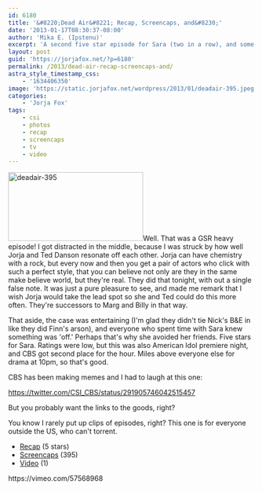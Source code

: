 ```yaml
---
id: 6180
title: '&#8220;Dead Air&#8221; Recap, Screencaps, and&#8230;'
date: '2013-01-17T08:30:37-08:00'
author: 'Mika E. (Ipstenu)'
excerpt: 'A second five star episode for Sara (two in a row), and some setup for "Forget Me Not." How nice!'
layout: post
guid: 'https://jorjafox.net/?p=6180'
permalink: /2013/dead-air-recap-screencaps-and/
astra_style_timestamp_css:
    - '1634406350'
image: 'https://static.jorjafox.net/wordpress/2013/01/deadair-395.jpeg'
categories:
    - 'Jorja Fox'
tags:
    - csi
    - photos
    - recap
    - screencaps
    - tv
    - video
---
```


<a href="//static.jorjafox.net/wordpress/2013/01/deadair-395.jpeg"><img class="alignleft size-thumbnail wp-image-6183" alt="deadair-395" src="//static.jorjafox.net/wordpress/2013/01/deadair-395.jpeg" width="275" height="140" /></a>Well. That was a GSR heavy episode! I got distracted in the middle, because I was struck by how well Jorja and Ted Danson resonate off each other. Jorja can have chemistry with a rock, but every now and then you get a pair of actors who click with such a perfect style, that you can believe not only are they in the same make believe world, but they're real. They did that tonight, with out a single false note. It was just a pure pleasure to see, and made me remark that I wish Jorja would take the lead spot so she and Ted could do this more often. They're successors to Marg and Billy in that way.

That aside, the case was entertaining (I'm glad they didn't tie Nick's B&amp;E in like they did Finn's arson), and everyone who spent time with Sara knew something was 'off.' Perhaps that's why she avoided her friends. Five stars for Sara. Ratings were low, but this was also American Idol premiere night, and CBS got second place for the hour. Miles above everyone else for drama at 10pm, so that's good.

CBS has been making memes and I had to laugh at this one:

https://twitter.com/CSI_CBS/status/291905746042515457

But you probably want the links to the goods, right?

You know I rarely put up clips of episodes, right? This one is for everyone outside the US, who can't torrent.
<ul>
	<li><a href="https://jorjafox.net/wiki/Dead_Air">Recap</a> (5 stars)</li>
	<li><a href="https://jorjafox.net/gallery/tv/csi/season13/11deadair">Screencaps</a> (395)</li>
	<li><a href="https://vimeo.com/57568968">Video</a> (1)</li>
</ul>
https://vimeo.com/57568968